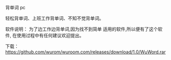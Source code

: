 背单词 pc

轻松背单词、上班工作背单词、不知不觉背单词。


软件说明：
为了边工作边背单词,因为找不到简单
适用的软件,所以便有了这个软件,
在使用过程中有任何建议欢迎提出。

下载：
https://github.com/wurom/wuroom.com/releases/download/1.0/WuWord.rar
